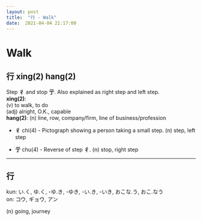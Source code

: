 ```yaml
---
layout: post
title:  "行 - Walk"
date:  2021-04-04 21:17:00
---
```


# Walk

## 行 xing(2) hang(2)

Step **彳** and stop **亍**.
Also explained as right step and left step.  
**xing(2)**:  
(v) to walk, to do  
(adj) alright, O.K., capable  
**hang(2)**:
(n) line, row, company/firm, line of business/profession

- **彳** chi(4) - Pictograph showing a person taking a small step.
(n) step, left step

- **亍** chu(4) - Reverse of step **彳**.
(n) stop, right step

------

## 行

kun: い.く, ゆ.く, -ゆ.き, -ゆき, -い.き, -いき, おこな.う, おこ.なう  
on: コウ, ギョウ, アン

(n) going, journey
